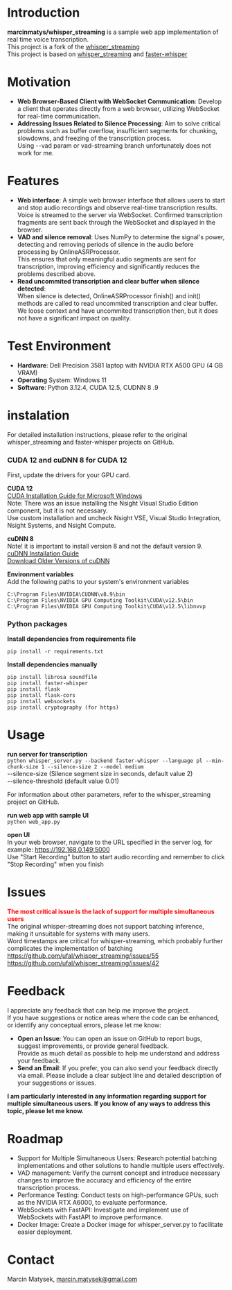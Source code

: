 # Introduction

**marcinmatys/whisper_streaming** is a sample web app implementation of real time voice transcription.  
This project is a fork of the [whisper_streaming](https://github.com/ufal/whisper_streaming)  
This project is based on [whisper_streaming](https://github.com/ufal/whisper_streaming) and [faster-whisper](https://github.com/SYSTRAN/faster-whisper)

# Motivation

- **Web Browser-Based Client with WebSocket Communication**: Develop a client that operates directly from a web browser, utilizing WebSocket for real-time communication.
- **Addressing Issues Related to Silence Processing**: Aim to solve critical problems such as buffer overflow, insufficient segments for chunking, slowdowns, and freezing of the transcription process.  
  Using --vad param or vad-streaming branch unfortunately does not work for me.

# Features
- **Web interface**: A simple web browser interface that allows users to start and stop audio recordings and observe real-time transcription results.  
  Voice is streamed to the server via WebSocket. Confirmed transcription fragments are sent back through the WebSocket and displayed in the browser.  
- **VAD and silence removal**: Uses NumPy to determine the signal's power, detecting and removing periods of silence in the audio before processing by OnlineASRProcessor.   
  This ensures that only meaningful audio segments are sent for transcription, improving efficiency and significantly reduces the problems described above.  
- **Read uncommited transcription and clear buffer when silence detected**:  
  When silence is detected, OnlineASRProcessor finish() and init() methods are called to read uncommited transcription and clear buffer.  
  We loose context and have uncommited transcription then, but it does not have a significant impact on quality.  

# Test Environment

- **Hardware**: Dell Precision 3581 laptop with NVIDIA RTX A500 GPU (4 GB VRAM)
- **Operating** System: Windows 11
- **Software**: Python 3.12.4, CUDA 12.5, CUDNN 8 .9


# instalation
 
For detailed installation instructions, please refer to the original whisper_streaming and faster-whisper projects on GitHub.  

### CUDA 12 and cuDNN 8 for CUDA 12

First, update the drivers for your GPU card.  

**CUDA 12**  
[CUDA Installation Guide for Microsoft Windows](https://docs.nvidia.com/cuda/cuda-installation-guide-microsoft-windows/index.html)  
Note: There was an issue installing the Nsight Visual Studio Edition component, but it is not necessary.  
Use custom installation and uncheck Nsight VSE, Visual Studio Integration, Nsight Systems, and Nsight Compute.  

**cuDNN 8**  
Note! it is important to install version 8 and not the default version 9.   
[cuDNN Installation Guide](https://docs.nvidia.com/deeplearning/cudnn/latest/installation/windows.html)    
[Download Older Versions of cuDNN](https://developer.nvidia.com/rdp/cudnn-archive)

**Environment variables**  
Add the following paths to your system's environment variables  
```
C:\Program Files\NVIDIA\CUDNN\v8.9\bin  
C:\Program Files\NVIDIA GPU Computing Toolkit\CUDA\v12.5\bin  
C:\Program Files\NVIDIA GPU Computing Toolkit\CUDA\v12.5\libnvvp 
```

### Python packages

**Install dependencies from requirements file**  

`pip install -r requirements.txt  `


**Install dependencies manually**  

```
pip install librosa soundfile  
pip install faster-whisper  
pip install flask
pip install flask-cors  
pip install websockets  
pip install cryptography (for https)
```

# Usage

**run server for transcription**  
`python whisper_server.py --backend faster-whisper --language pl --min-chunk-size 1 --silence-size 2 --model medium`  
--silence-size (Silence segment size in seconds, default value 2)  
--silence-threshold (default value 0.01)  

For information about other parameters, refer to the whisper_streaming project on GitHub.  

**run web app with sample UI**  
`python web_app.py`

**open UI**  
In your web browser, navigate to the URL specified in the server log, for example: https://192.168.0.149:5000   
Use "Start Recording" button to start audio recording and remember to click "Stop Recording" when you finish

# Issues
<span style="color:red;">**The most critical issue is the lack of support for multiple simultaneous users**</span>   
The original whisper-streaming does not support batching inference, making it unsuitable for systems with many users.  
Word timestamps are critical for whisper-streaming, which probably further complicates the implementation of batching  
https://github.com/ufal/whisper_streaming/issues/55  
https://github.com/ufal/whisper_streaming/issues/42

# Feedback
I appreciate any feedback that can help me improve the project.  
If you have suggestions or notice areas where the code can be enhanced, or identify any conceptual errors,  please let me know:  
- **Open an Issue**: You can open an issue on GitHub to report bugs, suggest improvements, or provide general feedback.  
  Provide as much detail as possible to help me understand and address your feedback.
- **Send an Email**: If you prefer, you can also send your feedback directly via email. Please include a clear subject line and detailed description of your suggestions or issues.

**I am particularly interested in any information regarding support for multiple simultaneous users. If you know of any ways to address this topic, please let me know.**

# Roadmap
- Support for Multiple Simultaneous Users: Research potential batching implementations and other solutions to handle multiple users effectively.  
- VAD management: Verify the current concept and introduce necessary changes to improve the accuracy and efficiency of the entire transcription process.  
- Performance Testing: Conduct tests on high-performance GPUs, such as the NVIDIA RTX A6000, to evaluate performance.  
- WebSockets with FastAPI: Investigate and implement use of WebSockets with FastAPI to improve performance.  
- Docker Image: Create a Docker image for whisper_server.py to facilitate easier deployment.  

# Contact

Marcin Matysek, marcin.matysek@gmail.com
